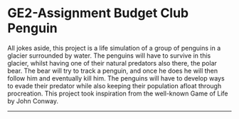 # GE2-Assignment Budget Club Penguin

All jokes aside, this project is a life simulation of a group of penguins in a glacier surrounded by water. The penguins will have to survive in this glacier, whilst having one of their natural predators also there, the polar bear. The bear will try to track a penguin, and once he does he will then follow him and eventually kill him. The penguins will have to develop ways to evade their predator while also keeping their population afloat through procreation. This project took inspiration from the well-known Game of Life by John Conway.

________________________________________________________________________________________________________________________________________________________________________________________________________________________________



